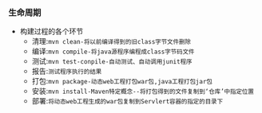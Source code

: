 ### 生命周期
  + 构建过程的各个环节
    + 清理:`mvn clean-将以前编译得到的旧class字节文件删除`
    + 编译:`mvn compile-将java源程序编程成class字节码文件`
    + 测试:`mvn test-conpile-自动测试、自动调用junit程序`
    + 报告:`测试程序执行的结果`
    + 打包:`mvn package-动态web工程打包war包,java工程打包jar包`
    + 安装:`mvn install-Maven特定概念--将打包得到的文件复制到‘仓库’中指定位置`
    + 部署:`将动态web工程生成的war包复制到Servlert容器的指定的目录下`
